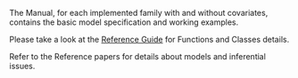 The Manual, for each implemented family with and without covariates, contains the basic model specification and working examples.

Please take a look at the [Reference Guide](./Reference%20Guide/) for Functions and Classes details.

Refer to the Reference papers for details about models and inferential issues.
